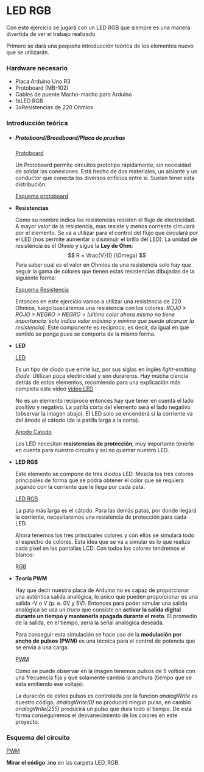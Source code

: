 # LED RGB

Con este ejercicio se jugará con un LED RGB que siempre es una manera divertida de ver el trabajo realizado.

Primero se dará una pequeña introducción teórica de los elementos nuevo que se utilizarán.

### Hardware necesario

* Placa Arduino Uno R3
* Protoboard (MB-102)
* Cables de puente Macho-macho para Arduino
* 1xLED RGB
* 3xResistencias de 220 Ohmios

### Introducción teórica

- ##### Protoboard/Breadboard/Placa de pruebas

  [Protoboard](https://github.com/ccantos/AprendiendoArduino/blob/master/Curso%20con%20Super%20Starter%20Kit%20UNO%20R3%20Project/2.%20LED%20RGB/protoboard.png)

  Un Protoboard permite circuitos prototipo rápidamente, sin necesidad de soldar las conexiones. Está hecho de dos materiales, un aislante y un conductor que conecta los diversos orificios entre sí. Suelen tener esta distribución: 

  [Esquema protoboard](https://github.com/ccantos/AprendiendoArduino/blob/master/Curso%20con%20Super%20Starter%20Kit%20UNO%20R3%20Project/2.%20LED%20RGB/Esquema_interno_de_una_Breadboard.png)

* **Resistencias**

  Como su nombre indica las resistencias resisten el flujo de electricidad. A mayor valor de la resistencia, mas resiste y menos corriente circulará por el elemento. Se va a utilizar para el control del flujo que circulará por el LED (nos permite aumentar o disminuir el brillo del LED). La unidad de resistencia es el Ohmio y sigue la **Ley de Ohm**:
  $$
  R = \frac{V}{I} (\Omega)
  $$
  Para saber cual es el valor en Ohmios de una resistencia solo hay que seguir la gama de colores que tienen estas resistencias dibujadas de la siguiente forma:

  [Esquema Resistencia](https://github.com/ccantos/AprendiendoArduino/blob/master/Curso%20con%20Super%20Starter%20Kit%20UNO%20R3%20Project/2.%20LED%20RGB/resistencia.png)

  Entonces en este ejercicio vamos a utilizar una resistencia de 220 Ohmios, luego buscaremos una resistencia con los colores: *ROJO > ROJO > NEGRO > NEGRO > (último color ahora mismo no tiene importancia, solo indica valor máximo y mínimo que puede alcanzar la resistencia)*. Este componente es recíproco, es decir, da igual en que sentido se ponga pues se comporta de la mismo forma.

* **LED**

  [LED](https://github.com/ccantos/AprendiendoArduino/blob/master/Curso%20con%20Super%20Starter%20Kit%20UNO%20R3%20Project/2.%20LED%20RGB/led.png)

  Es un tipo de diodo que emite luz, por sus siglas en inglés *light-emitting diode*. Utilizan poca electricidad y son durareros. Hay mucha ciencia detrás de estos elementos, recomiendo para una explicación más completa este vídeo [video LED](https://www.youtube.com/watch?v=Y324Y55lm2E)

  No es un elemento recíproco entonces hay que tener en cuenta el lado positivo y negativo. La patilla corta del elemento será el lado negativo (observar la imagen abajo). El LED solo se encenderá si la corriente va del ánodo al cátodo (de la patilla larga a la corta). 

  [Anodo Catodo](https://github.com/ccantos/AprendiendoArduino/blob/master/Curso%20con%20Super%20Starter%20Kit%20UNO%20R3%20Project/2.%20LED%20RGB/anodo_catodo.png)

  Los LED necesitan **resistencias de protección**, muy importante tenerlo en cuenta para nuestro circuito y así no quemar nuestro LED.

* **LED RGB**

  Este elemento se compone de tres diodos LED. Mezcla los tres colores principales de forma que se podrá obtener el color que se requiera jugando con la corriente que le llega por cada pata.

  [LED RGB](https://github.com/ccantos/AprendiendoArduino/blob/master/Curso%20con%20Super%20Starter%20Kit%20UNO%20R3%20Project/2.%20LED%20RGB/LEDRGB.jpg)

  La pata más larga es el cátodo. Para las demás patas, por donde llegará la corriente, necesitaremos una resistencia de protección para cada LED.
  
  Ahora tenemos los tres principales colores y con ellos se simulará todo el espectro de colores. Esta idea que se va a simular es lo que realiza cada píxel en las pantallas LCD. Con todos los colores tendremos el blanco:
  
  [RGB](https://github.com/ccantos/AprendiendoArduino/blob/master/Curso%20con%20Super%20Starter%20Kit%20UNO%20R3%20Project/2.%20LED%20RGB/RGB.png)

* **Teoría PWM**

  Hay que decir nuestra placa de Arduino no es capaz de proporcionar una auténtica salida analógica, lo único que pueden proporcionar es una salida -V o V (p. e. 0V y 5V). Entonces para poder simular una salida analógica se usa un *truco* que consiste en **activar la salida digital durante un tiempo y mantenerla apagada durante el resto**. El promedio de la salida, en el tiempo, sería la señal analógica deseada.

  Para conseguir esta simulación se hace uso de la **modulación por ancho de pulsos (PWM)** es una técnica para el control de potencia que se envía a una carga.

  [PWM](https://github.com/ccantos/AprendiendoArduino/blob/master/Curso%20con%20Super%20Starter%20Kit%20UNO%20R3%20Project/2.%20LED%20RGB/pwm.png)

  Como se puede observar en la imagen tenemos pulsos de 5 voltios con una frecuencia fija y que solamente cambia la anchura (tiempo que se esta emitiendo ese voltaje).

  La duración de estos pulsos es controlada por la funcion *analogWrite* es nuestro código. *analogWrite(0)* no producirá ningun pulso, en cambio *analogWrite(255)* producirá un pulso que dura todo el tiempo. De esta forma conseguiremos el desvanecimiento de los colores en este proyecto.

### Esquema del circuito

[PWM](https://github.com/ccantos/AprendiendoArduino/blob/master/Curso%20con%20Super%20Starter%20Kit%20UNO%20R3%20Project/2.%20LED%20RGB/diagrama_de_cableado.png)



**Mirar el código .ino** en las carpeta LED_RGB.

